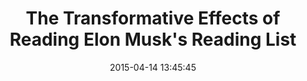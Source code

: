 ---
date: 2015-04-14 13:45:45
link:
  source: pocket
  source_url: https://getpocket.com
  text: The Transformative Effects of Reading   Elon Musk's Reading List
  url: http://inside.envato.com/the-transformative-effects-of-reading-elon-musks-reading-list/
slug: the-transformative-effects-of-reading-elon-musk-s-reading-list
source: pocket
syndicated:
- type: facebook
  url: https://www.facebook.com/stephen.roy.tang/posts/10153705102023912
title: The Transformative Effects of Reading   Elon Musk's Reading List
---